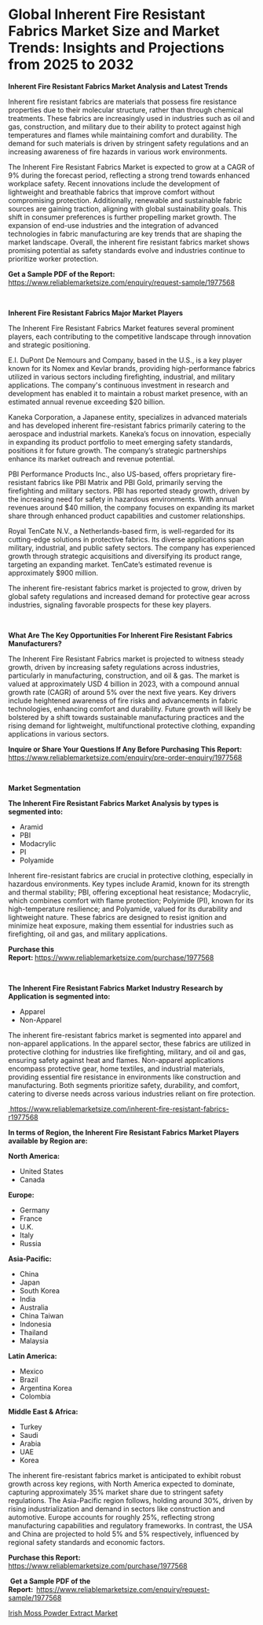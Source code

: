 <p><h1>Global Inherent Fire Resistant Fabrics Market Size and Market Trends: Insights and Projections from 2025 to 2032</h1></p><p><strong>Inherent Fire Resistant Fabrics Market Analysis and Latest Trends</strong></p>
<p><p>Inherent fire resistant fabrics are materials that possess fire resistance properties due to their molecular structure, rather than through chemical treatments. These fabrics are increasingly used in industries such as oil and gas, construction, and military due to their ability to protect against high temperatures and flames while maintaining comfort and durability. The demand for such materials is driven by stringent safety regulations and an increasing awareness of fire hazards in various work environments.</p><p>The Inherent Fire Resistant Fabrics Market is expected to grow at a CAGR of 9% during the forecast period, reflecting a strong trend towards enhanced workplace safety. Recent innovations include the development of lightweight and breathable fabrics that improve comfort without compromising protection. Additionally, renewable and sustainable fabric sources are gaining traction, aligning with global sustainability goals. This shift in consumer preferences is further propelling market growth. The expansion of end-use industries and the integration of advanced technologies in fabric manufacturing are key trends that are shaping the market landscape. Overall, the inherent fire resistant fabrics market shows promising potential as safety standards evolve and industries continue to prioritize worker protection.</p></p>
<p><strong>Get a Sample PDF of the Report:&nbsp;</strong> <a href="https://www.reliablemarketsize.com/enquiry/request-sample/1977568?utm_campaign=2634&utm_medium=2&utm_source=Github&utm_content=ia&utm_term=03042025&utm_id=inherent-fire-resistant-fabrics">https://www.reliablemarketsize.com/enquiry/request-sample/1977568</a></p>
<p>&nbsp;</p>
<p><strong>Inherent Fire Resistant Fabrics Major Market Players</strong></p>
<p><p>The Inherent Fire Resistant Fabrics Market features several prominent players, each contributing to the competitive landscape through innovation and strategic positioning.</p><p>E.I. DuPont De Nemours and Company, based in the U.S., is a key player known for its Nomex and Kevlar brands, providing high-performance fabrics utilized in various sectors including firefighting, industrial, and military applications. The company's continuous investment in research and development has enabled it to maintain a robust market presence, with an estimated annual revenue exceeding $20 billion.</p><p>Kaneka Corporation, a Japanese entity, specializes in advanced materials and has developed inherent fire-resistant fabrics primarily catering to the aerospace and industrial markets. Kaneka’s focus on innovation, especially in expanding its product portfolio to meet emerging safety standards, positions it for future growth. The company’s strategic partnerships enhance its market outreach and revenue potential.</p><p>PBI Performance Products Inc., also US-based, offers proprietary fire-resistant fabrics like PBI Matrix and PBI Gold, primarily serving the firefighting and military sectors. PBI has reported steady growth, driven by the increasing need for safety in hazardous environments. With annual revenues around $40 million, the company focuses on expanding its market share through enhanced product capabilities and customer relationships.</p><p>Royal TenCate N.V., a Netherlands-based firm, is well-regarded for its cutting-edge solutions in protective fabrics. Its diverse applications span military, industrial, and public safety sectors. The company has experienced growth through strategic acquisitions and diversifying its product range, targeting an expanding market. TenCate’s estimated revenue is approximately $900 million.</p><p>The inherent fire-resistant fabrics market is projected to grow, driven by global safety regulations and increased demand for protective gear across industries, signaling favorable prospects for these key players.</p></p>
<p>&nbsp;</p>
<p><strong>What Are The Key Opportunities For Inherent Fire Resistant Fabrics Manufacturers?</strong></p>
<p><p>The Inherent Fire Resistant Fabrics market is projected to witness steady growth, driven by increasing safety regulations across industries, particularly in manufacturing, construction, and oil & gas. The market is valued at approximately USD 4 billion in 2023, with a compound annual growth rate (CAGR) of around 5% over the next five years. Key drivers include heightened awareness of fire risks and advancements in fabric technologies, enhancing comfort and durability. Future growth will likely be bolstered by a shift towards sustainable manufacturing practices and the rising demand for lightweight, multifunctional protective clothing, expanding applications in various sectors.</p></p>
<p><strong>Inquire or Share Your Questions If Any Before Purchasing This Report:</strong> <a href="https://www.reliablemarketsize.com/enquiry/pre-order-enquiry/1977568?utm_campaign=2634&utm_medium=2&utm_source=Github&utm_content=ia&utm_term=03042025&utm_id=inherent-fire-resistant-fabrics">https://www.reliablemarketsize.com/enquiry/pre-order-enquiry/1977568</a></p>
<p>&nbsp;</p>
<p><strong>Market Segmentation</strong></p>
<p><strong>The Inherent Fire Resistant Fabrics Market Analysis by types is segmented into:</strong></p>
<p><ul><li>Aramid</li><li>PBI</li><li>Modacrylic</li><li>PI</li><li>Polyamide</li></ul></p>
<p><p>Inherent fire-resistant fabrics are crucial in protective clothing, especially in hazardous environments. Key types include Aramid, known for its strength and thermal stability; PBI, offering exceptional heat resistance; Modacrylic, which combines comfort with flame protection; Polyimide (PI), known for its high-temperature resilience; and Polyamide, valued for its durability and lightweight nature. These fabrics are designed to resist ignition and minimize heat exposure, making them essential for industries such as firefighting, oil and gas, and military applications.</p></p>
<p><strong>Purchase this Report:&nbsp;</strong><a href="https://www.reliablemarketsize.com/purchase/1977568?utm_campaign=2634&utm_medium=2&utm_source=Github&utm_content=ia&utm_term=03042025&utm_id=inherent-fire-resistant-fabrics">https://www.reliablemarketsize.com/purchase/1977568</a></p>
<p>&nbsp;</p>
<p><strong>The Inherent Fire Resistant Fabrics Market Industry Research by Application is segmented into:</strong></p>
<p><ul><li>Apparel</li><li>Non-Apparel</li></ul></p>
<p><p>The inherent fire-resistant fabrics market is segmented into apparel and non-apparel applications. In the apparel sector, these fabrics are utilized in protective clothing for industries like firefighting, military, and oil and gas, ensuring safety against heat and flames. Non-apparel applications encompass protective gear, home textiles, and industrial materials, providing essential fire resistance in environments like construction and manufacturing. Both segments prioritize safety, durability, and comfort, catering to diverse needs across various industries reliant on fire protection.</p></p>
<p><a href="https://www.reliablemarketsize.com/inherent-fire-resistant-fabrics-r1977568?utm_campaign=2634&utm_medium=2&utm_source=Github&utm_content=ia&utm_term=03042025&utm_id=inherent-fire-resistant-fabrics">&nbsp;https://www.reliablemarketsize.com/inherent-fire-resistant-fabrics-r1977568</a></p>
<p><strong>In terms of Region, the Inherent Fire Resistant Fabrics Market Players available by Region are:</strong></p>
<p>
    <p> <strong> North America: </strong>
        <ul>
            <li>United States</li>
            <li>Canada</li>
        </ul>
        </p> 
    <p> <strong> Europe: </strong>
        <ul>
            <li>Germany</li>
            <li>France</li>
            <li>U.K.</li>
            <li>Italy</li>
            <li>Russia</li>
        </ul>
        </p> 
    <p> <strong> Asia-Pacific: </strong>
        <ul>
            <li>China</li>
            <li>Japan</li>
            <li>South Korea</li>
            <li>India</li>
            <li>Australia</li>
            <li>China Taiwan</li>
            <li>Indonesia</li>
            <li>Thailand</li>
            <li>Malaysia</li>
        </ul>
        </p> 
    <p> <strong> Latin America: </strong>
        <ul>
            <li>Mexico</li>
            <li>Brazil</li>
            <li>Argentina Korea</li>
            <li>Colombia</li>
        </ul>
        </p> 
    <p> <strong> Middle East & Africa: </strong>
        <ul>
            <li>Turkey</li>
            <li>Saudi</li>
            <li>Arabia</li>
            <li>UAE</li>
            <li>Korea</li>
        </ul>
    </p>
    </p>
<p><p>The inherent fire-resistant fabrics market is anticipated to exhibit robust growth across key regions, with North America expected to dominate, capturing approximately 35% market share due to stringent safety regulations. The Asia-Pacific region follows, holding around 30%, driven by rising industrialization and demand in sectors like construction and automotive. Europe accounts for roughly 25%, reflecting strong manufacturing capabilities and regulatory frameworks. In contrast, the USA and China are projected to hold 5% and 5% respectively, influenced by regional safety standards and economic factors.</p></p>
<p><strong>Purchase this Report: </strong><a href="https://www.reliablemarketsize.com/purchase/1977568?utm_campaign=2634&utm_medium=2&utm_source=Github&utm_content=ia&utm_term=03042025&utm_id=inherent-fire-resistant-fabrics">https://www.reliablemarketsize.com/purchase/1977568</a></p>
<p>&nbsp;<strong>Get a Sample PDF of the Report:&nbsp;&nbsp;</strong><a href="https://www.reliablemarketsize.com/enquiry/request-sample/1977568?utm_campaign=2634&utm_medium=2&utm_source=Github&utm_content=ia&utm_term=03042025&utm_id=inherent-fire-resistant-fabrics">https://www.reliablemarketsize.com/enquiry/request-sample/1977568</a></p>
<p><strong></strong></p>
<p><p><a href="https://github.com/memorirummy/Market-Research-Report-List-1/blob/main/irish-moss-powder-extract-market.md?utm_campaign=2634&utm_medium=2&utm_source=Github&utm_content=ia&utm_term=03042025&utm_id=inherent-fire-resistant-fabrics">Irish Moss Powder Extract Market</a></p></p>
